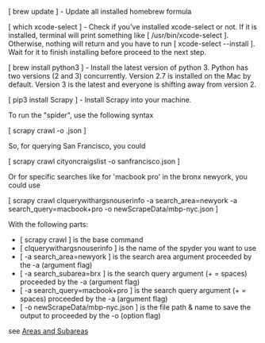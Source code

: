 [ brew update ] - Update all installed homebrew formula

[ which xcode-select ] - Check if you've installed xcode-select or not. If it is installed, terminal will print something like [ /usr/bin/xcode-select ]. Otherwise, nothing will return and you have to run [ xcode-select --install ]. Wait for it to finish installing before proceed to the next step.

[ brew install python3 ] - Install the latest version of python 3. Python has two versions (2 and 3) concurrently. Version 2.7 is installed on the Mac by default. Version 3 is the latest and everyone is shifting away from version 2.

[  pip3 install Scrapy ] - Install Scrapy into your machine.

To run the "spider", use the following syntax

[ scrapy crawl <spider name> -o <file to be save name>.json ]

So, for querying San Francisco, you could

[ scrapy crawl cityoncraigslist -o sanfrancisco.json ]

Or for specific searches like for 'macbook pro' in the bronx newyork, you could use

[ scrapy crawl clquerywithargsnouserinfo -a search_area=newyork -a search_query=macbook+pro -o newScrapeData/mbp-nyc.json ]

With the following parts:

- [ scrapy crawl ] is the base command
- [ clquerywithargsnouserinfo ] is the name of the spyder you want to use
- [ -a search_area=newyork ] is the search area argument proceeded by the -a (argument flag)
- [ -a search_subarea=brx ] is the search query argument (+ = spaces) proceeded by the -a (argument flag)
- [ -a search_query=macbook+pro ] is the search query argument (+ = spaces) proceeded by the -a (argument flag)
- [ -o newScrapeData/mbp-nyc.json ] is the file path & name to save the output to proceeded by the -o (option flag)

see [Areas and Subareas](https://github.com/BLeNd-HR51/Envoyus/blob/master/craigslistService/areasAndSubareas.json)

